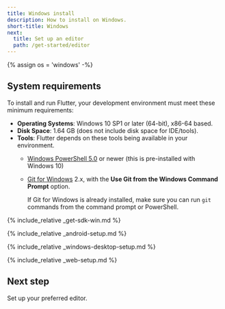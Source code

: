 ```yaml
---
title: Windows install
description: How to install on Windows.
short-title: Windows
next:
  title: Set up an editor
  path: /get-started/editor
---
```


{% assign os = 'windows' -%}

## System requirements

To install and run Flutter,
your development environment must meet these minimum requirements:

- **Operating Systems**: Windows 10 SP1 or later (64-bit), x86-64 based.
- **Disk Space**: 1.64 GB (does not include disk space for IDE/tools).
- **Tools**: Flutter depends on these tools being available in your environment.
  - [Windows PowerShell 5.0][] or newer (this is pre-installed with Windows 10)
  - [Git for Windows][] 2.x, with the
    **Use Git from the Windows Command Prompt** option.

     If Git for Windows is already installed,
     make sure you can run `git` commands from the
     command prompt or PowerShell.

{% include_relative _get-sdk-win.md %}

{% include_relative _android-setup.md %}

{% include_relative _windows-desktop-setup.md %}

{% include_relative _web-setup.md %}

## Next step

Set up your preferred editor.

[Git for Windows]: https://git-scm.com/download/win
[Windows PowerShell 5.0]: https://docs.microsoft.com/en-us/powershell/scripting/install/installing-windows-powershell

